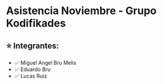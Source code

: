 # Asistencia Noviembre - Grupo Kodifikades

## :star: Integrantes:
- :white_check_mark: Miguel Angel Bru Melis <br>
- :white_check_mark: Eduardo Bru <br>
- :white_check_mark: Lucas Ruiz <br>
